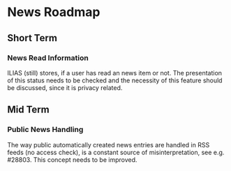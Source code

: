 # News Roadmap

## Short Term

### News Read Information

ILIAS (still) stores, if a user has read an news item or not. The presentation of this status needs to be checked and the necessity of this feature should be discussed, since it is privacy related.

## Mid Term

### Public News Handling

The way public automatically created news entries are handled in RSS feeds (no access check), is a constant source of misinterpretation, see e.g. #28803. This concept needs to be improved.
